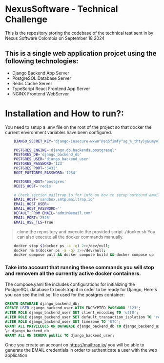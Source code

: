 # NexusSoftware - Technical Challenge
This is the repository storing the codebase of the technical test sent in by Nexus Software Colombia on September 18 2024

## This is a single web application projcet using the following technologies:
- Django Backend App Server
- PostgreSQL Database Server
- Redis Cache Server
- TypeScript React Frontend App Server
- NGINX Frontend WebServer

# Installation and How to run?:
You need to setup a .env file on the root of the project so that docker the current environment variables have been configured.
``` bash
    DJANGO_SECRET_KEY='django-insecure-wxwn^@sq5fimfy^sg_%_thty)y&umyv1+xr%j$97kgdoku9)mt'

    POSTGRES_ENGINE='django.db.backends.postgresql'
    POSTGRES_DB='django_backend_db'
    POSTGRES_USER='django_backend_user'
    POSTGRES_PASSWORD='123'
    POSTGRES_PORT='5432'
    ROOT_POSTGRES_PASSWORD='1234'

    POSTGRES_HOST='postgres'
    REDIS_HOST='redis'

    # Check section mailtrap.io for info on how to setup outbound email testing and validation.
    EMAIL_HOST='sandbox.smtp.mailtrap.io'
    EMAIL_HOST_USER=''
    EMAIL_HOST_PASSWORD=''
    DEFAULT_FROM_EMAIL='admin@email.com'
    EMAIL_PORT='2525'
    EMAIL_USE_TLS=True
```

> clone the repository and execute the provided script ./docker.sh
> You can also execute all the docker commands manually.
``` bash
    docker stop $(docker ps -a -q) 2>>/dev/null;
    docker rm $(docker ps -a -q) 2>>/dev/null;
    docker compose pull && docker compose build && docker compose up
```
### Take into account that running these commands you will stop and removem all the currently active docker containers.

The compose.yaml file includes configurations for initializing the PostgreSQL database to bootstrap it in order to be ready for Django,
Here's you can see the init.sql file used for the postgres container:
``` sql
CREATE DATABASE django_backend_db;
CREATE USER django_backend_user WITH ENCRYPTED PASSWORD '123';
ALTER ROLE django_backend_user SET client_encoding TO 'utf8';
ALTER ROLE django_backend_user SET default_transaction_isolation TO 'read committed';
ALTER ROLE django_backend_user SET timezone TO 'UTC';
GRANT ALL PRIVILEGES ON DATABASE django_backend_db TO django_backend_user;
\c django_backend_db
GRANT ALL ON SCHEMA public TO django_backend_user;
```

Once you create an account on https://mailtrap.io/ you will be able to generate the EMAIL credentials in order to authenticate a user with the web application
